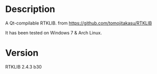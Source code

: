 # Description

A Qt-compilable RTKLIB. from https://github.com/tomojitakasu/RTKLIB

It has been tested on Windows 7 & Arch Linux.

# Version

RTKLIB 2.4.3 b30

